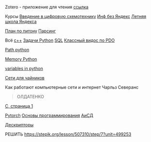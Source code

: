 Zotero - приложение для чтения [ссылка](https://www.youtube.com/watch?v=rkfJqSjKF60&t=1798s)

Курсы
[Введение в цифровую схемотехнику](https://intuit.ru/studies/courses/104/104/info)
[Инф без Яндекс](https://youtube.com/playlist?list=PLQfolpjf5pQIbNjAWD01p46aNjp5CNulI&si=gWQ8jwbBwapJpqf2)
[Летняя школа Яндекса](https://yandex.ru/yaintern/schools/open-lectures#tab-2)

[План по питону](https://docs.google.com/document/d/1N-SxSRbe5eaV3z4BEknNVB1G7EKgtfdgVmTyy-q95fY/edit)
[Парсинг](https://www.youtube.com/watch?v=lOfm04oLD1U)


Всё
[с++](http://www.youtube.com/@softwaredevelopment884)
[Задачи Python](http://www.youtube.com/@Vershinin_Roman)
[SQL](https://vndv.github.io/LearningSQL/#/resourses/why)
[Классный видос по PDO](https://www.youtube.com/watch?v=_xLkdtEvbWQ)


[Path python](https://habr.com/ru/companies/otus/articles/700830/)

[Memory Python](https://habr.com/ru/companies/domclick/articles/530804/)

[variables in python](https://www.youtube.com/watch?v=8GpI0PAGniA)

[Сети для чайников](https://habr.com/ru/articles/491540/)

Как работают компьютерные сети и интернет Чарльз Северанс 
> ОЛДАТЕНКО

[C, страница 1](C.pdf#page=1&selection=14,1,14,10)



[Pytorch](https://www.youtube.com/watch?v=NokwvS3eMk4)
[Основы программирования](https://www.youtube.com/playlist?list=PLIJLLSrXDPojDGKW0WZ7sU0eO3nyn0oDc)
[АиСД](https://www.youtube.com/watch?v=ux2MQ2DJAXk&list=PLrS21S1jm43jtiCPtU2xu8v8NQcbFRVX4)

[Дескрипторы](https://habr.com/ru/articles/122082/)

РЕШИТЬ 
https://stepik.org/lesson/507310/step/7?unit=499253




